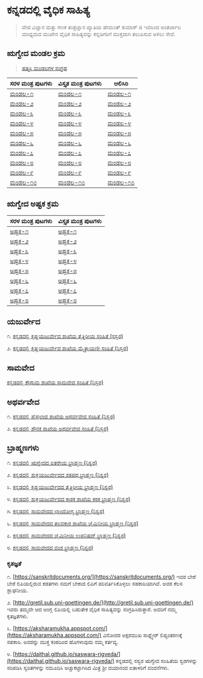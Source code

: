 # ಕನ್ನಡದಲ್ಲಿ ವೈಧಿಕ ಸಾಹಿತ್ಯ
> ವೇದ ವಿಜ್ಞಾನ ಮತ್ತು ಗಣಕ ತಂತ್ರಜ್ಞಾನ ಖ್ಯಾತಿಯ ಹೇಮಂತ್ ಕುಮಾರ್ ಜಿ ಇವರಿಂದ ಅಂತರ್ಜಾಲ ಮಾಧ್ಯಮದ ಮುಖೇನ ವೈಧಿಕ ಸಾಹಿತ್ಯವನ್ನು ಕನ್ನಡಿಗರಿಗೆ ಮುಕ್ತವಾಗಿ ತಲುಪಿಸುವ ಅಳಿಲು ಸೇವೆ.

## ಋಗ್ವೇದ ಮಂಡಲ ಕ್ರಮ

> [ಹತ್ತೂ ಮಂಡಲಗಳ ಸಂಗ್ರಹ](Rigveda/Mandala/Mandalas-1-10-kannada(Simple).html)
 
| ಸರಳ ಮಂತ್ರ ಪುಟಗಳು      | ವಿಸ್ತೃತ ಮಂತ್ರ ಪುಟಗಳು | ಆಲಿಸಿರಿ  |
| ----------- | ----------- | ----------- |
| [ಮಂಡಲ-೧](Rigveda/Mandala/Mandala-1-kannada(Simple).html) | [ಮಂಡಲ-೧](Rigveda/Mandala/Mandala-1-kannada(Detail).html) | [ಮಂಡಲ-೧](https://www.aurobindo.ru/workings/matherials/rigveda/audio_01.htm) |
| [ಮಂಡಲ-೨](Rigveda/Mandala/Mandala-2-kannada(Simple).html) | [ಮಂಡಲ-೨](Rigveda/Mandala/Mandala-2-kannada(Detail).html) | [ಮಂಡಲ-೨](https://www.aurobindo.ru/workings/matherials/rigveda/audio_02.htm) |
| [ಮಂಡಲ-೩](Rigveda/Mandala/Mandala-3-kannada(Simple).html) | [ಮಂಡಲ-೩](Rigveda/Mandala/Mandala-3-kannada(Detail).html) | [ಮಂಡಲ-೩](https://www.aurobindo.ru/workings/matherials/rigveda/audio_03.htm) |
| [ಮಂಡಲ-೪](Rigveda/Mandala/Mandala-4-kannada(Simple).html) | [ಮಂಡಲ-೪](Rigveda/Mandala/Mandala-4-kannada(Detail).html) | [ಮಂಡಲ-೪](https://www.aurobindo.ru/workings/matherials/rigveda/audio_04.htm) |
| [ಮಂಡಲ-೫](Rigveda/Mandala/Mandala-5-kannada(Simple).html) | [ಮಂಡಲ-೫](Rigveda/Mandala/Mandala-5-kannada(Detail).html) | [ಮಂಡಲ-೫](https://www.aurobindo.ru/workings/matherials/rigveda/audio_05.htm) |
| [ಮಂಡಲ-೬](Rigveda/Mandala/Mandala-6-kannada(Simple).html) | [ಮಂಡಲ-೬](Rigveda/Mandala/Mandala-6-kannada(Detail).html) | [ಮಂಡಲ-೬](https://www.aurobindo.ru/workings/matherials/rigveda/audio_06.htm) |
| [ಮಂಡಲ-೭](Rigveda/Mandala/Mandala-7-kannada(Simple).html) | [ಮಂಡಲ-೭](Rigveda/Mandala/Mandala-7-kannada(Detail).html) | [ಮಂಡಲ-೭](https://www.aurobindo.ru/workings/matherials/rigveda/audio_07.htm) |
| [ಮಂಡಲ-೮](Rigveda/Mandala/Mandala-8-kannada(Simple).html) | [ಮಂಡಲ-೮](Rigveda/Mandala/Mandala-8-kannada(Detail).html) | [ಮಂಡಲ-೮](https://www.aurobindo.ru/workings/matherials/rigveda/audio_08.htm) |
| [ಮಂಡಲ-೯](Rigveda/Mandala/Mandala-9-kannada(Simple).html) | [ಮಂಡಲ-೯](Rigveda/Mandala/Mandala-9-kannada(Detail).html) | [ಮಂಡಲ-೯](https://www.aurobindo.ru/workings/matherials/rigveda/audio_09.htm) |
| [ಮಂಡಲ-೧೦](Rigveda/Mandala/Mandala-10-kannada(Simple).html) | [ಮಂಡಲ-೧೦](Rigveda/Mandala/Mandala-10-kannada(Detail).html) | [ಮಂಡಲ-೧೦](https://www.aurobindo.ru/workings/matherials/rigveda/audio_10.htm) |

## ಋಗ್ವೇದ ಅಷ್ಟಕ ಕ್ರಮ

| ಸರಳ ಮಂತ್ರ ಪುಟಗಳು      | ವಿಸ್ತೃತ ಮಂತ್ರ ಪುಟಗಳು |
| ----------- | ----------- |
| [ಅಷ್ಟಕ-೧](Rigveda/Ashtaka/Ashtaka-1-kannada(Simple).html) | [ಅಷ್ಟಕ-೧](Rigveda/Ashtaka/Ashtaka-1-kannada(Detail).html) |
| [ಅಷ್ಟಕ-೨](Rigveda/Ashtaka/Ashtaka-2-kannada(Simple).html) | [ಅಷ್ಟಕ-೨](Rigveda/Ashtaka/Ashtaka-2-kannada(Detail).html) |
| [ಅಷ್ಟಕ-೩](Rigveda/Ashtaka/Ashtaka-3-kannada(Simple).html) | [ಅಷ್ಟಕ-೩](Rigveda/Ashtaka/Ashtaka-3-kannada(Detail).html) |
| [ಅಷ್ಟಕ-೪](Rigveda/Ashtaka/Ashtaka-4-kannada(Simple).html) | [ಅಷ್ಟಕ-೪](Rigveda/Ashtaka/Ashtaka-4-kannada(Detail).html) |
| [ಅಷ್ಟಕ-೫](Rigveda/Ashtaka/Ashtaka-5-kannada(Simple).html) | [ಅಷ್ಟಕ-೫](Rigveda/Ashtaka/Ashtaka-5-kannada(Detail).html) |
| [ಅಷ್ಟಕ-೬](Rigveda/Ashtaka/Ashtaka-6-kannada(Simple).html) | [ಅಷ್ಟಕ-೬](Rigveda/Ashtaka/Ashtaka-6-kannada(Detail).html) |
| [ಅಷ್ಟಕ-೭](Rigveda/Ashtaka/Ashtaka-7-kannada(Simple).html) | [ಅಷ್ಟಕ-೭](Rigveda/Ashtaka/Ashtaka-7-kannada(Detail).html) |
| [ಅಷ್ಟಕ-೮](Rigveda/Ashtaka/Ashtaka-8-kannada(Simple).html) | [ಅಷ್ಟಕ-೮](Rigveda/Ashtaka/Ashtaka-8-kannada(Detail).html) |

## ಯಜುರ್ವೇದ

೧. [ಕನ್ನಡದಲ್ಲಿ ಕೃಷ್ಣಯಜುರ್ವೇದ ಶಾಖೆಯ ತೈತ್ತಿರೀಯ  ಸಂಹಿತೆ (ಸಸ್ವರ)](Yajurveda/Krishna-Yajurveda-Taittiriya-Samhita.html)

೨. [ಕನ್ನಡದಲ್ಲಿ ಕೃಷ್ಣಯಜುರ್ವೇದ ಶಾಖೆಯ ಮೈತ್ರಾಯಣೀ ಸಂಹಿತೆ (ನಿಸ್ವರ)](Yajurveda/Krishna-Yajurveda-Maitrayani-Samhita.html)

## ಸಾಮವೇದ

[ಕನ್ನಡದಲ್ಲಿ ಕೌಥುಮ ಶಾಖೆಯ ಸಾಮವೇದ ಸಂಹಿತೆ (ನಿಸ್ವರ)](Saama/Saama-Kauthuma-Samhita.html)

## ಅಥರ್ವವೇದ

೧. [ಕನ್ನಡದಲ್ಲಿ ಪೈಪ್ಪಲಾದ ಶಾಖೆಯ ಅಥರ್ವವೇದ ಸಂಹಿತೆ (ನಿಸ್ವರ)](Atharva/Atharva-Paippalaada-Samhita-Niswara.html)

೨. [ಕನ್ನಡದಲ್ಲಿ ಶೌನಕ ಶಾಖೆಯ ಅಥರ್ವವೇದ ಸಂಹಿತೆ (ನಿಸ್ವರ)](Atharva/Atharva-Shaunaka-Samhita-Niswara.html)

## ಬ್ರಾಹ್ಮಣಗಳು

೧. [ಕನ್ನಡದಲ್ಲಿ ಋಗ್ವೇದದ ಐತರೇಯ ಬ್ರಾಹ್ಮಣ (ನಿಸ್ವರ)](Brahmanas/Aitareya_Brahmana_Kannada.html)

೨. [ಕನ್ನಡದಲ್ಲಿ ಶುಕ್ಲಯಜುರ್ವೇದದ ಶತಪಥ ಬ್ರಾಹ್ಮಣ (ನಿಸ್ವರ)](Brahmanas/Shatapatha_Brahmana_Kannada.html)

೩. [ಕನ್ನಡದಲ್ಲಿ ಕೃಷ್ಣಯಜುರ್ವೇದದ ತೈತ್ತಿರೀಯ ಬ್ರಾಹ್ಮಣ (ನಿಸ್ವರ)](Brahmanas/Taittiriya_Brahmana_Kannada.html)

೪. [ಕನ್ನಡದಲ್ಲಿ ಶುಕ್ಲಯಜುರ್ವೇದದ ಕಾಠಕ ಶಾಖೆಯ ಕಠಕ ಬ್ರಾಹ್ಮಣ (ನಿಸ್ವರ)](Brahmanas/Kataka_Brahmana_Kannada.html)

೫. [ಕನ್ನಡದಲ್ಲಿ ಸಾಮವೇದದ ಛಾಂದೋಗ್ಯ ಬ್ರಾಹ್ಮಣ (ನಿಸ್ವರ)](Brahmanas/Chandogya_Brahmana_Kannada.html)

೬. [ಕನ್ನಡದಲ್ಲಿ ಸಾಮವೇದದ ತಲವಕಾರ ಶಾಖೆಯ  ಜೈಮಿನೀಯ ಬ್ರಾಹ್ಮಣ (ನಿಸ್ವರ)](Brahmanas/Jaiminiya_Talavakara_Brahmana_Kannada.html)

೭. [ಕನ್ನಡದಲ್ಲಿ ಸಾಮವೇದದ  ಜೈಮಿನೀಯ ಉಪನಿಷದ್ ಬ್ರಾಹ್ಮಣ (ನಿಸ್ವರ)](Brahmanas/Jaiminiya_Upanishad_Brahmana_Kannada.html)

೮. [ಕನ್ನಡದಲ್ಲಿ ಸಾಮವೇದದ ವಂಶ ಬ್ರಾಹ್ಮಣ (ನಿಸ್ವರ)](Brahmanas/Vamsha_Brahmana_Kannada.html)

### ಕೃತಜ್ಞತೆ

೧. [https://sanskritdocuments.org/](https://sanskritdocuments.org/) ಇವರ ಬೇರೆ ಬೇರೆ ಲಿಪಿಯಲ್ಲಿರುವ ಕಡತಗಳು ನಮಗೆ ಬೇಕಾದ ಲಿಪಿಗೆ ಪರಿವರ್ತಿಸಿಕೊಳ್ಳಲು ಸಹಕಾರಿಯಾಗಿವೆ. ಅವರ ಕೆಲಸ ಶ್ಲಾಘನೀಯ.

೨. [http://gretil.sub.uni-goettingen.de/](http://gretil.sub.uni-goettingen.de/) ಇವರು ತಮ್ಮದೇ ಆದ ಆಂಗ್ಲ ಲಿಪಿಯಲ್ಲಿ ಬಹುತೇಕ ವೈಧಿಕ ಸಾಹಿತ್ಯವನ್ನು ಸಂಗ್ರಹಿಸಿರುತ್ತಾರೆ. ಅವರಿಗೆ ನಮ್ಮ ಕೃತಜ್ಞತೆಗಳು.

೩. [https://aksharamukha.appspot.com/](https://aksharamukha.appspot.com/) ವಿನೋದರ ಅಕ್ಷರಮುಖ ಸಾಫ್ಟ್ವೇರ್ ಲಿಪ್ಯಂತರಣಕ್ಕೆ ಸಹಕಾರಿ. ಅವರನ್ನು ಮುಕ್ತ ಕಂಠದಿಂದ ಹೊಗಳುವುದು ನಮ್ಮ ಕರ್ತವ್ಯ.

೪. [https://daithal.github.io/saswara-rigveda/](https://daithal.github.io/saswara-rigveda/) ಕನ್ನಡದಲ್ಲಿ ಸಸ್ವರ ಋಗ್ವೇದ ಸಂಹಿತೆಯ ಸ್ವರಗಳನ್ನು ಸರಿಪಡಿಸಿ ಸ್ವರಿತಗಳನ್ನು ನಮೂದಿಸಿ ಅಚ್ಚುಕಟ್ಟಾಗಿಸಿದ ಮಿತ್ರ ಶ್ರೀ ದಯಾನಂದ ಐತಾಳರಿಗೆ ವಂದನೆಗಳು.

